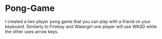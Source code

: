 # Pong-Game
I created a two player pong game that you can play with a friend on your keyboard. Similarly to Fireboy and Watergirl one player will use WASD while the other uses arrow keys.
